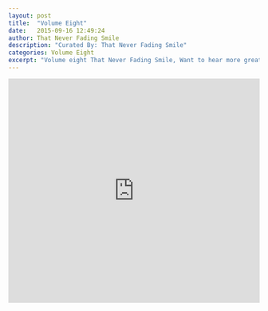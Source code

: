 ```yaml
---
layout: post
title:  "Volume Eight"
date:   2015-09-16 12:49:24
author: That Never Fading Smile
description: "Curated By: That Never Fading Smile"
categories: Volume Eight
excerpt: "Volume eight That Never Fading Smile, Want to hear more great music? Check back every Wednesday"
---
```

<iframe width="100%" height="450" scrolling="no" frameborder="no" src="https://w.soundcloud.com/player/?url=https%3A//api.soundcloud.com/playlists/134411379%3Fsecret_token%3Ds-QzJ5m&amp;auto_play=false&amp;hide_related=true&amp;show_comments=false&amp;show_user=true&amp;show_reposts=false&amp;visual=true"></iframe>
